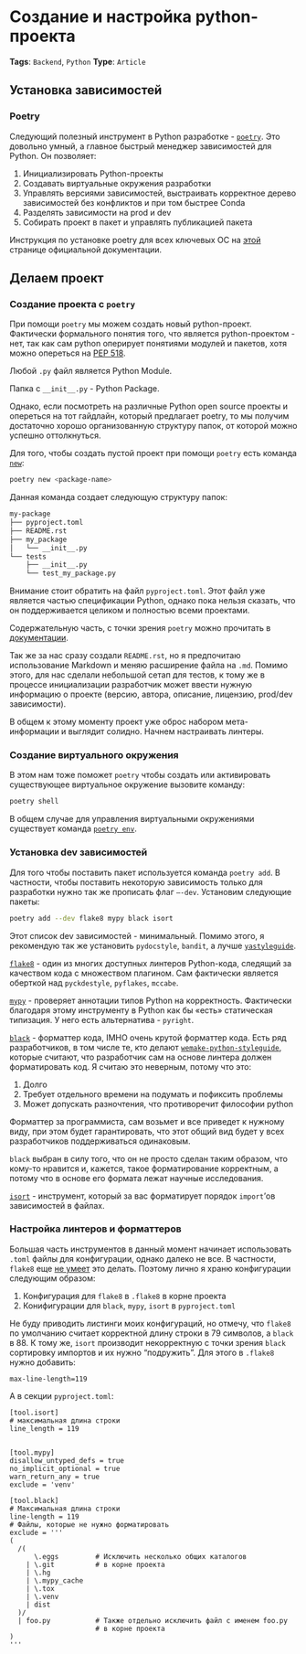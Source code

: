 # Создание и настройка python-проекта

**Tags**: `Backend`, `Python`
**Type**: `Article`

## Установка зависимостей

### Poetry

Следующий полезный инструмент в Python разработке - [`poetry`](https://python-poetry.org/). Это довольно умный, а главное быстрый менеджер зависимостей для Python. Он позволяет:

1. Инициализировать Python-проекты
2. Создавать виртуальные окружения разработки
3. Управлять версиями зависимостей, выстраивать корректное дерево зависимостей без конфликтов и при том быстрее Conda
4. Разделять зависимости на prod и dev  
5. Собирать проект в пакет и управлять публикацией пакета

Инструкция по установке poetry для всех ключевых ОС на [этой](https://python-poetry.org/docs/#installation) странице официальной документации.

## Делаем проект

### Создание проекта с `poetry`

При помощи `poetry` мы можем создать новый python-проект. Фактически формального понятия того, что является python-проектом - нет, так как сам python оперирует понятиями модулей и пакетов, хотя можно опереться на [PEP 518](https://www.python.org/dev/peps/pep-0518/).

Любой `.py` файл является Python Module.

Папка с `__init__.py` - Python Package.

Однако, если посмотреть на различные Python open source проекты и опереться на тот гайдлайн, который предлагает poetry, то мы получим достаточно хорошо организованную структуру папок, от которой можно успешно оттолкнуться.

Для того, чтобы создать пустой проект при помощи `poetry` есть команда [`new`](https://python-poetry.org/docs/cli/#new):

```bash
poetry new <package-name>
```

Данная команда создает следующую структуру папок:

```bash
my-package
├── pyproject.toml
├── README.rst
├── my_package
│   └── __init__.py
└── tests
    ├── __init__.py
    └── test_my_package.py
```

Внимание стоит обратить на файл `pyproject.toml`. Этот файл уже является частью спецификации Python, однако пока нельзя сказать, что он поддерживается целиком и полностью всеми проектами.

Содержательную часть, с точки зрения `poetry` можно прочитать в [документации](https://python-poetry.org/docs/pyproject/).

Так же за нас сразу создали `README.rst`, но я предпочитаю использование Markdown и меняю расширение файла на `.md`. Помимо этого, для нас сделали небольшой сетап для тестов, к тому же в процессе инициализации разработчик может ввести нужную информацию о проекте (версию, автора, описание, лицензию, prod/dev зависимости).

В общем к этому моменту проект уже оброс набором мета-информации и выглядит солидно. Начнем настраивать линтеры.

### Создание виртуального окружения

В этом нам тоже поможет `poetry` чтобы создать или активировать существующее виртуальное окружение вызовите команду:

```bash
poetry shell
```

В общем случае для управления виртуальными окружениями существует команда [`poetry env`](https://python-poetry.org/docs/managing-environments/).

### Установка dev зависимостей

Для того чтобы поставить пакет используется команда `poetry add`. В частности, чтобы поставить некоторую зависимость только для разработки нужно так же прописать флаг `—-dev`. Установим следующие пакеты:

```bash
poetry add --dev flake8 mypy black isort
```

Этот список dev зависимостей - минимальный. Помимо этого, я рекомендую так же установить `pydocstyle`, `bandit`, а лучше [`yastyleguide`](https://github.com/levkovalenko/yastyleguide).

[`flake8`](https://github.com/PyCQA/flake8) - один из многих доступных линтеров Python-кода, следящий за качеством кода с множеством плагином. Сам фактически является оберткой над `pyckdestyle`, `pyflakes`, `mccabe`.

[`mypy`](http://www.mypy-lang.org/) - проверяет аннотации типов Python на корректность. Фактически благодаря этому инструменту в Python как бы «есть» статическая типизация. У него есть альтернатива - `pyright`.

[`black`](https://github.com/psf/black) - форматтер кода, IMHO очень крутой форматтер кода. Есть ряд разработчиков, в том числе те, кто делают [`wemake-python-styleguide`](https://github.com/wemake-services/wemake-python-styleguide), которые считают, что разработчик сам на основе линтера должен форматировать код. Я считаю это неверным, потому что это:

1. Долго
2. Требует отдельного времени на подумать и пофиксить проблемы
3. Может допускать разночтения, что противоречит философии python

Форматтер за программиста, сам возьмет и все приведет к нужному виду, при этом будет гарантировать, что этот общий вид будет у всех разработчиков поддерживаться одинаковым.

`black` выбран в силу того, что он не просто сделан таким образом, что кому-то нравится и, кажется, такое форматирование корректным, а потому что в основе его формата лежат научные исследования.

[`isort`](https://github.com/PyCQA/isort) - инструмент, который за вас форматирует порядок `import`’ов зависимостей в файлах.

### Настройка линтеров и форматтеров

Большая часть инструментов в данный момент начинает использовать `.toml` файлы для конфигурации, однако далеко не все. В частности, `flake8` еще [не умеет](https://github.com/PyCQA/flake8/issues/234) это делать. Поэтому лично я храню конфигурации следующим образом:

1. Конфигурация для `flake8` в `.flake8` в корне проекта
2. Конифигурации для `black`, `mypy`, `isort` в `pyproject.toml`

Не буду приводить листинги моих конфигураций, но отмечу, что `flake8` по умолчанию считает корректной длину строки в 79 символов, а `black` в 88. К тому же, `isort` производит некорректную с точки зрения `black` сортировку импортов и их нужно “подружить”. Для этого в `.flake8` нужно добавить:

```
max-line-length=119
```

А в секции `pyproject.toml`:

```
[tool.isort]
# максимальная длина строки
line_length = 119


[tool.mypy]
disallow_untyped_defs = true
no_implicit_optional = true
warn_return_any = true
exclude = 'venv'

[tool.black]
# Максимальная длина строки
line-length = 119
# Файлы, которые не нужно форматировать
exclude = '''
(
  /(
      \.eggs         # Исключить несколько общих каталогов
    | \.git          # в корне проекта
    | \.hg
    | \.mypy_cache
    | \.tox
    | \.venv
    | dist
  )/
  | foo.py           # Также отдельно исключить файл с именем foo.py
                     # в корне проекта
)
'''
```
